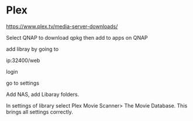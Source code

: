 # Plex


https://www.plex.tv/media-server-downloads/

Select QNAP to download qpkg
then add to apps on QNAP

add libray by going to 

ip:32400/web

login 

go to settings

Add NAS, add Libaray folders.

In settings of library select Plex Movie Scanner> The Movie Database.
This brings all settings correctly.
